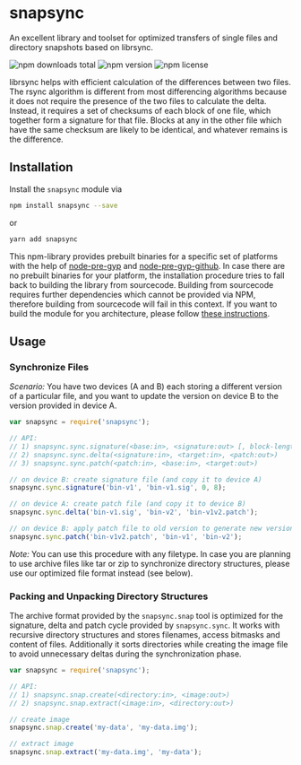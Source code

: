 # snapsync

An excellent library and toolset for optimized transfers of single files and directory snapshots based on librsync.

![npm downloads total](https://img.shields.io/npm/dt/snapsync.svg) ![npm version](https://img.shields.io/npm/v/snapsync.svg) ![npm license](https://img.shields.io/npm/l/snapsync.svg)

librsync helps with efficient calculation of the differences between two files. The rsync algorithm is different from most differencing algorithms because it does not require the presence of the two files to calculate the delta. Instead, it requires a set of checksums of each block of one file, which together form a signature for that file. Blocks at any in the other file which have the same checksum are likely to be identical, and whatever remains is the difference.

## Installation

Install the `snapsync` module via

```sh
npm install snapsync --save
```

or

```sh
yarn add snapsync
```

This npm-library provides prebuilt binaries for a specific set of platforms with the help of [node-pre-gyp](https://www.npmjs.com/package/node-pre-gyp) and [node-pre-gyp-github](https://www.npmjs.com/package/node-pre-gyp-github). In case there are no prebuilt binaries for your platform, the installation procedure tries to fall back to building the library from sourcecode. Building from sourcecode requires further dependencies which cannot be provided via NPM, therefore building from sourcecode will fail in this context. If you want to build the module for you architecture, please follow [these instructions](https://github.com/core-process/snapsync).

## Usage

### Synchronize Files

*Scenario:* You have two devices (A and B) each storing a different version of a particular file, and you want to update the version on device B to the version provided in device A.

```js
var snapsync = require('snapsync');

// API:
// 1) snapsync.sync.signature(<base:in>, <signature:out> [, block-length] [, sum-length])
// 2) snapsync.sync.delta(<signature:in>, <target:in>, <patch:out>)
// 3) snapsync.sync.patch(<patch:in>, <base:in>, <target:out>)

// on device B: create signature file (and copy it to device A)
snapsync.sync.signature('bin-v1', 'bin-v1.sig', 0, 8);

// on device A: create patch file (and copy it to device B)
snapsync.sync.delta('bin-v1.sig', 'bin-v2', 'bin-v1v2.patch');

// on device B: apply patch file to old version to generate new version
snapsync.sync.patch('bin-v1v2.patch', 'bin-v1', 'bin-v2');
```

*Note:* You can use this procedure with any filetype. In case you are planning to use archive files like tar or zip to synchronize directory structures, please use our optimized file format instead (see below).

### Packing and Unpacking Directory Structures

The archive format provided by the `snapsync.snap` tool is optimized for the signature, delta and patch cycle provided by `snapsync.sync`. It works with recursive directory structures and stores filenames, access bitmasks and content of files. Additionally it sorts directories while creating the image file to avoid unnecessary deltas during the synchronization phase.

```js
var snapsync = require('snapsync');

// API:
// 1) snapsync.snap.create(<directory:in>, <image:out>)
// 2) snapsync.snap.extract(<image:in>, <directory:out>)

// create image
snapsync.snap.create('my-data', 'my-data.img');

// extract image
snapsync.snap.extract('my-data.img', 'my-data');
```
